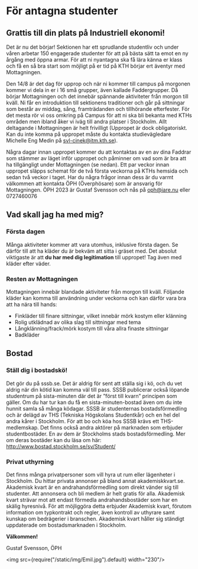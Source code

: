 # För antagna studenter
## Grattis till din plats på Industriell ekonomi!
Det är nu det börjar! Sektionen har ett sprudlande studentliv och under våren arbetar 150 engagerade studenter för att på bästa sätt ta emot en ny årgång med öppna armar. För att ni nyantagna ska få lära känna er klass och få en så bra start som möjligt på er tid på KTH börjar ert äventyr med Mottagningen.

Den 14/8 är det dag för upprop och när ni kommer till campus på morgonen kommer vi dela in er i 16 små grupper, även kallade Faddergrupper. Då börjar Mottagningen och det innebär spännande aktiviteter från morgon till kväll. Ni får en introduktion till sektionens traditioner och går på sittningar som består av middag, sång, framträdanden och tillhörande efterfester. För det mesta rör vi oss omkring på Campus för att ni ska bli bekanta med KTHs områden men ibland åker vi iväg till andra platser i Stockholm. Allt deltagande i Mottagningen är helt frivilligt (Uppropet är dock obligatoriskt. Kan du inte komma på uppropet måste du kontakta studievägledare Michelle Eng Medin på svl-cinek@itm.kth.se).

Några dagar innan uppropet kommer du att kontaktas av en av dina Faddrar som stämmer av läget inför uppropet och påminner om vad som är bra att ha tillgängligt under Mottagningen (se nedan). Ett par veckor innan uppropet släpps schemat för de två första veckorna på KTHs hemsida och sedan två veckor i taget. Har du några frågor innan dess är du varmt välkommen att kontakta ÖPH (Överphösare) som är ansvarig för Mottagningen. ÖPH 2023 är Gustaf Svensson och nås på oph@iare.nu eller 0727460076

## Vad skall jag ha med mig?
### Första dagen
Många aktiviteter kommer att vara utomhus, inklusive första dagen. Se därför till att ha kläder du är bekväm att sitta i gräset med. Det absolut viktigaste är att **du har med dig legitimation** till uppropet! Tag även med kläder efter väder.

### Resten av Mottagningen
Mottagningen innebär blandade aktiviteter från morgon till kväll. Följande kläder kan komma till användning under veckorna och kan därför vara bra att ha nära till hands:

* Finkläder till finare sittningar, vilket innebär mörk kostym eller klänning
* Rolig utklädnad av olika slag till sittningar med tema
* Långklänning/frack/mörk kostym till våra allra finaste sittningar
* Badkläder

## Bostad
### Ställ dig i bostadskö!
Det gör du på sssb.se. Det är aldrig för sent att ställa sig i kö, och du vet aldrig när din kötid kan komma väl till pass. SSSB publicerar också löpande studentrum på sista-minuten där det är ”först till kvarn” principen som gäller. Om du har tur kan du få en sista-minuten-bostad även om du inte hunnit samla så många ködagar. SSSB är studenternas bostadsförmedling och är delägd av THS (Tekniska Högskolans Studentkår) och en hel del andra kårer i Stockholm. För att bo och köa hos SSSB krävs ett THS-medlemskap. Det finns också andra aktörer på marknaden som erbjuder studentbostäder. En av dem är Stockholms stads bostadsförmedling. Mer om deras bostäder kan du läsa om här: http://www.bostad.stockholm.se/sv/Student/

### Privat uthyrning
Det finns många privatpersoner som vill hyra ut rum eller lägenheter i Stockholm. Du hittar privata annonser på bland annat akademiskkvart.se. Akademisk kvart är en andrahandsförmedling som direkt vänder sig till studenter. Att annonsera och bli medlem är helt gratis för alla. Akademisk kvart strävar mot att endast förmedla andrahandsbostäder som har en skälig hyresnivå. För att möjliggöra detta erbjuder Akademisk kvart, förutom information om typkontrakt och regler, även kontroll av uthyrare samt kunskap om bedrägerier i branschen. Akademisk kvart håller sig ständigt uppdaterade om bostadsmarknaden i Stockholm.

**Välkommen!**

Gustaf Svensson, ÖPH

<img src={require("/static/img/Emil.jpg").default} width="230"/>